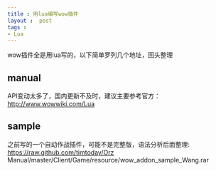 ```yaml
---
title : 用lua编写wow插件
layout :  post
tags : 
- Lua
--- 
```

wow插件全是用lua写的，以下简单罗列几个地址，回头整理

manual
---------
API变动太多了，国内更新不及时，建议主要参考官方：<br/>
http://www.wowwiki.com/Lua


sample
-----------
之前写的一个自动作战插件，可能不是完整版，语法分析后面整理:<br/>
https://raw.github.com/timtoday/Orz Manual/master/Client/Game/resource/wow_addon_sample_Wang.rar
 

 

